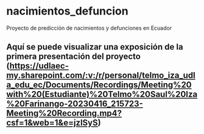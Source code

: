 # nacimientos_defuncion
Proyecto de predicción de nacimientos y defunciones en Ecuador
## Aquí se puede visualizar una exposición de la primera presentación del proyecto (https://udlaec-my.sharepoint.com/:v:/r/personal/telmo_iza_udla_edu_ec/Documents/Recordings/Meeting%20with%20(Estudiante)%20Telmo%20Saul%20Iza%20Farinango-20230416_215723-Meeting%20Recording.mp4?csf=1&web=1&e=jzlSyS)
